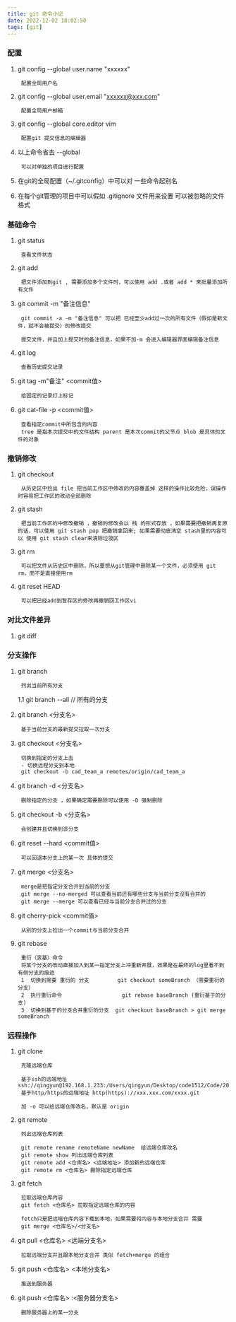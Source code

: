 ```yaml
---
title: git 命令小记
date: 2022-12-02 18:02:50
tags: [git]
---
```




### 配置

1. git config --global user.name "xxxxxx"		
		
		配置全局用户名 

2. git config --global user.email "xxxxxx@xxx.com"  
		
		配置全局用户邮箱

3. git config --global core.editor vim  	
		
		配置git 提交信息的编辑器

4. 以上命令省去 --global 

		可以对单独的项目进行配置

5. 在git的全局配置（~/.gitconfig）中可以对 一些命令起别名 

6. 在每个git管理的项目中可以假如 .gitignore 文件用来设置 可以被忽略的文件格式


### 基础命令

1. git status 
		
		查看文件状态

2. git add <file1> <file2> <file3>  
		
		把文件添加到git , 需要添加多个文件时，可以使用 add .或者 add * 来批量添加所有文件

3. git commit -m "备注信息" 
		
		git commit -a -m "备注信息" 可以把 已经至少add过一次的所有文件（假如是新文件，就不会被提交）的修改提交
		
		提交文件，并且加上提交时的备注信息，如果不加-m 会进入编辑器界面编辑备注信息

4. git log 

		查看历史提交记录
		
5. git tag <tagname> -m"备注" <commit值>

		给固定的记录打上标记
		
6. git cat-file -p <commit值>

		查看指定commit中所包含的内容
		tree 是指本次提交中的文件结构 parent 是本次commit的父节点 blob 是具体的文件的对象

### 撤销修改

1. git checkout  <file> 

		从历史区中捡出 file 把当前工作区中修改的内容覆盖掉 这样的操作比较危险，误操作时容易把工作区的改动全部删除
		
2. git stash  
		
		把当前工作区的中修改撤销 ，撤销的修改会以 栈 的形式存放 ，如果需要把撤销再复原的话，可以使用 git stash pop 把撤销拿回来; 如果需要彻底清空 stash里的内容可以 使用 git stash clear来清除垃圾区

3. git rm <file>
	
		可以把文件从历史区中删除，所以要想从git管理中删除某一个文件，必须使用 git rm，而不是直接使用rm
		
4. git reset HEAD <file>
		
		可以把已经add到暂存区的修改再撤销回工作区vi
		
		
### 对比文件差异

1. git diff <file>

		

### 分支操作

1. git branch 

		列出当前所有分支
	1.1 git branch --all   // 所有的分支


2. git branch <分支名> 

		基于当前分支的最新提交拉取一次分支

3. git checkout <分支名> 

		切换到指定的分支上去
		- 切换远程分支到本地
		git checkout -b cad_team_a remotes/origin/cad_team_a

4. git branch -d <分支名> 

		删除指定的分支 ，如果确定需要删除可以使用 -D 强制删除
		
5. git checkout -b <分支名>

		会创建并且切换到该分支	
		
6. git reset --hard <commit值>

		可以回退本分支上的某一次 具体的提交
		
7. git merge <分支名>

		merge是把指定分支合并到当前的分支
		git merge --no-merged 可以查看当前还有哪些分支与当前分支没有合并的
		git merge --merge 可以查看已经与当前分支合并过的分支
		
8. git cherry-pick <commit值>

		从别的分支上捡出一个commit与当前分支合并

9. git rebase

		重衍（变基）命令
		将某个分支的改动直接加入到某一指定分支上冲重新开展，效果是在最终的log里看不到有侧分支的痕迹
		1  切换到需要 重衍的 分支  		git checkout someBranch （需要重衍的分支）
		2  执行重衍命令           		git rebase baseBranch (重衍基于的分支)
		3  切换到基于的分支合并重衍的分支	git checkout baseBranch > git merge someBranch

### 远程操作

1. git clone 
		
		克隆远端仓库
		
		基于ssh的远端地址 ssh://qingyun@192.168.1.233:/Users/qingyun/Desktop/code1512/Code/20160128/TestRemote
		基于http/https的远端地址 http(https)://xxx.xxx.com/xxxx.git 

		加 -o 可以给远端仓库改名，默认是 origin

2. git remote

		列出远端仓库列表
		
		git remote rename remoteName newName  给远端仓库改名
		git remote show 列出远端仓库列表
		git remote add <仓库名> <远端地址>	添加新的远端仓库
		git remote rm <仓库名> 删除指定远端仓库
	
3. git fetch

		拉取远端仓库内容
		git fetch <仓库名> 拉取指定远端仓库的内容
		
		fetch只是把远端仓库内容下载到本地，如果需要将内容与本地分支合并 需要
		git merge <仓库名>/<分支名>
		
4. git pull <仓库名> <远端分支名>

		拉取远端分支并且跟本地分支合并 类似 fetch+merge 的组合
		
5. git push <仓库名> <本地分支名>
    
        推送到服务器

6. git push <仓库名> :<服务器分支名>

        删除服务器上的某一分支
		
		


